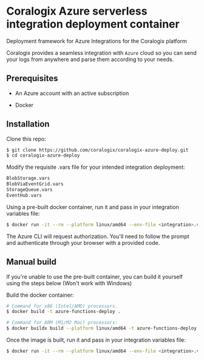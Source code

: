 # Coralogix Azure serverless integration deployment container
Deployment framework for Azure Integrations for the Coralogix platform

Coralogix provides a seamless integration with ``Azure`` cloud so you can send your logs from anywhere and parse them according to your needs.

## Prerequisites

* An Azure account with an active subscription

* Docker

## Installation

Clone this repo:

```bash
$ git clone https://github.com/coralogix/coralogix-azure-deploy.git
$ cd coralogix-azure-deploy
```

Modify the requisite .vars file for your intended integration deployment:

```bash
BlobStorage.vars
BlobViaEventGrid.vars
StorageQueue.vars
EventHub.vars
```

Using a pre-built docker container, run it and pass in your integration variables file:
```bash
$ docker run -it --rm --platform linux/amd64 --env-file <integration>.vars coralogixrepo/azure-functions-deploy
```

The Azure CLI will request authorization. You'll need to follow the prompt and authenticate through your browser with a provided code.

## Manual build

If you're unable to use the pre-built container, you can build it yourself using the steps below (Won't work with Windows)

Build the docker container:

```bash
# Command for x86 (Intel/AMD) processors.
$ docker build -t azure-functions-deploy .

# Command for ARM (M1/M2 Mac) processors:
$ docker buildx build --platform linux/amd64 -t azure-functions-deploy .
```

Once the image is built, run it and pass in your integration variables file:

```bash
$ docker run -it --rm --platform linux/amd64 --env-file <integration>.vars azure-functions-deploy
```

